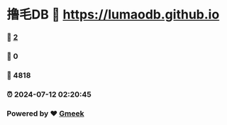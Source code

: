 # 撸毛DB :link: https://lumaodb.github.io 
### :page_facing_up: [2](https://lumaodb.github.io/tag.html) 
### :speech_balloon: 0 
### :hibiscus: 4818 
### :alarm_clock: 2024-07-12 02:20:45 
### Powered by :heart: [Gmeek](https://github.com/Meekdai/Gmeek)
